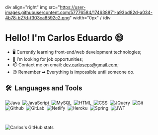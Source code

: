 div align="right"
img src="https://user-images.githubusercontent.com/57776584/174638871-a93bd82d-a034-4b78-b27d-f303ca8592c2.png" width="0px" /
/div

<h1 align="left">Hello! I'm Carlos Eduardo 😄</h1>

- 🖥 Currently learning front-end/web development technologies;
- 💼 I’m looking for job opportunities;
- 📫 Contact me on email: dev.carloseps@gmail.com;
- 😉 Remember ➡ Everything is impossible until someone do.

## 🛠️ &nbsp;Languages and Tools

![Java](https://img.shields.io/badge/Java-ED8B00?style=for-the-badge&logo=java&logoColor=white)&nbsp;
![JavaScript](https://img.shields.io/badge/JavaScript-F7DF1E?style=for-the-badge&logo=javascript&logoColor=black)&nbsp;
![MySQL](https://img.shields.io/badge/MySQL-00000F?style=for-the-badge&logo=mysql&logoColor=white)&nbsp;
![HTML](https://img.shields.io/badge/HTML5-E34F26?style=for-the-badge&logo=html5&logoColor=white)&nbsp;
![CSS](https://img.shields.io/badge/CSS3-1572B6?style=for-the-badge&logo=css3&logoColor=white)&nbsp;
![JQuery](https://img.shields.io/badge/jQuery-0769AD?style=for-the-badge&logo=jquery&logoColor=white)&nbsp;
![Git](https://img.shields.io/badge/-Git-05122A?style=for-the-badge&logo=git&logoColor=white)&nbsp;
![Github](https://img.shields.io/badge/GitHub-100000?style=for-the-badge&logo=github&logoColor=white)&nbsp;
![GitLab](https://img.shields.io/badge/GitLab-330F63?style=for-the-badge&logo=gitlab&logoColor=white)&nbsp;
![Netlify](https://img.shields.io/badge/Netlify-00C7B7?style=for-the-badge&logo=netlify&logoColor=white)&nbsp;
![Heroku](https://img.shields.io/badge/Heroku-430098?style=for-the-badge&logo=heroku&logoColor=white)&nbsp;
![Spring](https://img.shields.io/badge/Spring-6DB33F?style=for-the-badge&logo=spring&logoColor=white)&nbsp;
![JWT](https://img.shields.io/badge/json%20web%20tokens-323330?style=for-the-badge&logo=json-web-tokens&logoColor=pink)&nbsp;

</br>

![Carlos's GitHub stats](https://github-readme-stats.vercel.app/api?username=carloseps&show_icons=true&theme=radical)
